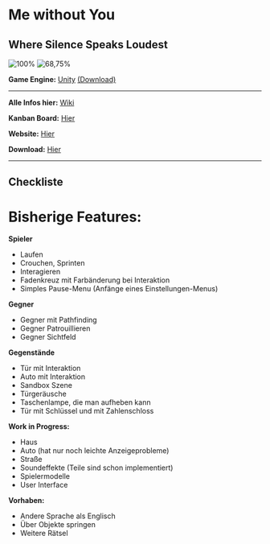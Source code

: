 # Me without You
## Where Silence Speaks Loudest

![100%](https://progress-bar.xyz/100?title=Done)
![68,75%](https://progress-bar.xyz/72?title=Base+Features)

**Game Engine:** [Unity](https://unity.com/de) [(Download)](https://unity.com/de/download)

---

**Alle Infos hier:** [Wiki](https://github.com/Sneezy123/ProjektKursInfo/wiki/Home)

**Kanban Board:** [Hier](https://tree.taiga.io/project/sneezy123-projektkurs-info/kanban)

**Website:** [Hier](https://jannik440.github.io/Projektkurs-Website/)

**Download:** [Hier](https://sneezy123.itch.io/projektkursinfo/download/eyJpZCI6Mjk2NTkzOSwiZXhwaXJlcyI6MTczMTM0MDQ5OH0%3d.i0iwIGfmE0kSEM%2b9MwOptvD2lcw%3d)

---

## Checkliste

# Bisherige Features: 

**Spieler**

* Laufen
* Crouchen, Sprinten
* Interagieren
* Fadenkreuz mit Farbänderung bei Interaktion
* Simples Pause-Menu (Anfänge eines Einstellungen-Menus)

**Gegner**

* Gegner mit Pathfinding
* Gegner Patrouillieren
* Gegner Sichtfeld

**Gegenstände**

* Tür mit Interaktion
* Auto mit Interaktion
* Sandbox Szene
* Türgeräusche
* Taschenlampe, die man aufheben kann
* Tür mit Schlüssel und mit Zahlenschloss

**Work in Progress:**
* Haus
* Auto (hat nur noch leichte Anzeigeprobleme)
* Straße
* Soundeffekte (Teile sind schon implementiert)
* Spielermodelle
* User Interface

**Vorhaben:**
* Andere Sprache als Englisch
* Über Objekte springen
* Weitere Rätsel

